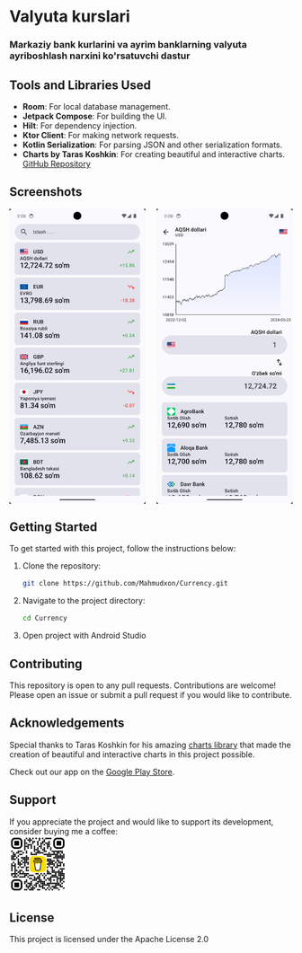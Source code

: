 # Valyuta kurslari
### Markaziy bank kurlarini va ayrim banklarning valyuta ayriboshlash narxini ko'rsatuvchi dastur

## Tools and Libraries Used

- **Room**: For local database management.
- **Jetpack Compose**: For building the UI.
- **Hilt**: For dependency injection.
- **Ktor Client**: For making network requests.
- **Kotlin Serialization**: For parsing JSON and other serialization formats.
- **Charts by Taras Koshkin**: For creating beautiful and interactive charts. [GitHub Repository](https://github.com/tehras/charts)
  
## Screenshots

<div style="display: flex; flex-direction: row;">
  <img src="https://github.com/Mahmudxon/Currency/blob/master/img/1.png" alt="Dashboard" style="width: 48%; margin-right: 4%;" />
  <img src="https://github.com/Mahmudxon/Currency/blob/master/img/2.png" alt="Transaction Chart" style="width: 48%;" />
</div>

## Getting Started

To get started with this project, follow the instructions below:

1. Clone the repository:
   ```sh
   git clone https://github.com/Mahmudxon/Currency.git
   ```
2. Navigate to the project directory:
   ```sh
   cd Currency
   ```
3. Open project with Android Studio
   
## Contributing
This repository is open to any pull requests. Contributions are welcome! Please open an issue or submit a pull request if you would like to contribute.

## Acknowledgements

Special thanks to Taras Koshkin for his amazing [charts library](https://github.com/tehras/charts) that made the creation of beautiful and interactive charts in this project possible.

Check out our app on the [Google Play Store](https://play.google.com/store/apps/details?id=uz.mahmudxon.currency).


## Support

If you appreciate the project and would like to support its development, consider buying me a coffee: <br/>
[<img src="https://github.com/Mahmudxon/Currency/blob/master/img/bmc_qr.png" alt="Buy me coffee" style="width: 20%;" />](https://buymeacoffee.com/mahmudxon)


## License
This project is licensed under the Apache License 2.0

